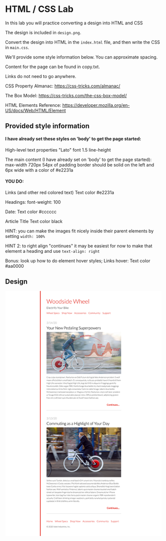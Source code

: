 # HTML / CSS Lab

In this lab you will practice converting a design into HTML and CSS

The design is included in `design.png`.

Convert the design into HTML in the `index.html` file, and then write the CSS in `main.css`.

We'll provide some style information below. You can approximate spacing.

Content for the page can be found in copy.txt.

Links do not need to go anywhere.

CSS Property Almanac: https://css-tricks.com/almanac/

The Box Model: https://css-tricks.com/the-css-box-model/

HTML Elements Reference: https://developer.mozilla.org/en-US/docs/Web/HTML/Element

## Provided style information

#### I have already set these styles on 'body' to get the page started:
  High-level text properties
  "Lato" font
  1.5 line-height

  The main content (I have already set on 'body' to get the page started):
  max-width 720px
  54px of padding
  border should be solid on the left and 6px wide with a color of #e2231a

#### YOU DO:

  Links (and other red colored text)
  Text color #e2231a

  Headings:
  font-weight: 100

  Date:
  Text color #cccccc

  Article Title
  Text color black

  HINT: you can make the images fit nicely inside their parent elements by setting `width: 100%`

  HINT 2: to right align "continues" it may be easiest for now to make that element a heading and use `text-align: right`

  Bonus: look up how to do element hover styles;
  Links hover:
  Text color #aa0000

## Design
![Woodside Wheel](design.png)
